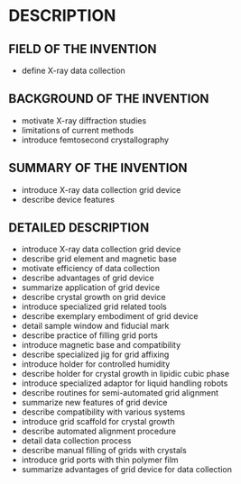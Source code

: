 # DESCRIPTION

## FIELD OF THE INVENTION

- define X-ray data collection

## BACKGROUND OF THE INVENTION

- motivate X-ray diffraction studies
- limitations of current methods
- introduce femtosecond crystallography

## SUMMARY OF THE INVENTION

- introduce X-ray data collection grid device
- describe device features

## DETAILED DESCRIPTION

- introduce X-ray data collection grid device
- describe grid element and magnetic base
- motivate efficiency of data collection
- describe advantages of grid device
- summarize application of grid device
- describe crystal growth on grid device
- introduce specialized grid related tools
- describe exemplary embodiment of grid device
- detail sample window and fiducial mark
- describe practice of filling grid ports
- introduce magnetic base and compatibility
- describe specialized jig for grid affixing
- introduce holder for controlled humidity
- describe holder for crystal growth in lipidic cubic phase
- introduce specialized adaptor for liquid handling robots
- describe routines for semi-automated grid alignment
- summarize new features of grid device
- describe compatibility with various systems
- introduce grid scaffold for crystal growth
- describe automated alignment procedure
- detail data collection process
- describe manual filling of grids with crystals
- introduce grid ports with thin polymer film
- summarize advantages of grid device for data collection

